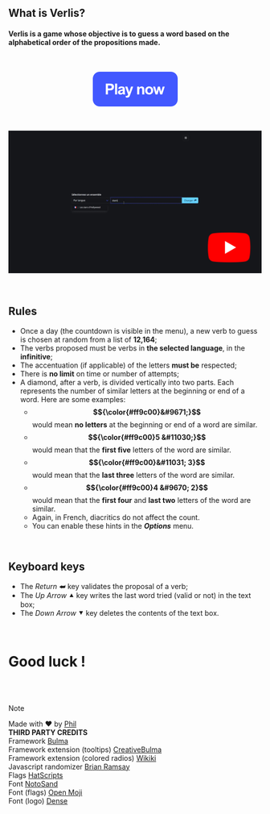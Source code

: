 ## What is Verlis?

#### Verlis is a game whose objective is to guess a word based on the alphabetical order of the propositions made.

<br/>

<p align="center"><a href="https://philjbt.github.io/Verlis/" target="_self"><img src="btn_play.png" alt="Play button" /></a></p>

<br/>

<a href="https://youtu.be/elseVWbaJKM" target="_blank"><img src="screencast.gif" alt="Screencast" /></a>

<br/>

## Rules

- Once a day (the countdown is visible in the menu), a new verb to guess is chosen at random from a list of <strong>12,164</strong>;
- The verbs proposed must be verbs in <strong>the selected language</strong>, in the <strong>infinitive</strong>;
- The accentuation (if applicable) of the letters <strong>must be</strong> respected;
- There is <strong>no limit</strong> on time or number of attempts;
- A diamond, after a verb, is divided vertically into two parts. Each represents the number of similar letters at the beginning or end of a word. Here are some examples:<br/>
	- <strong>$${\color{#ff9c00}&#9671;}$$</strong> would mean <strong>no letters</strong> at the beginning or end of a word are similar.<br/>
	- <strong>$${\color{#ff9c00}5 &#11030;}$$</strong> would mean that the <strong>first five</strong> letters of the word are similar.<br/>
	- <strong>$${\color{#ff9c00}&#11031; 3}$$</strong> would mean that the <strong>last three</strong> letters of the word are similar.<br/>
	- <strong>$${\color{#ff9c00}4 &#9670; 2}$$</strong> would mean that the <strong>first four</strong> and <strong>last two</strong> letters of the word are similar.<br/>
	- Again, in French, diacritics do not affect the count.<br/>
	- You can enable these hints in the <strong><em>Options</em></strong> menu.

<br/>

## Keyboard keys

- The <em>Return</em> &#11176; key validates the proposal of a verb;
- The <em>Up Arrow</em> &#11205; key writes the last word tried (valid or not) in the text box;
- The <em>Down Arrow</em> &#11206; key deletes the contents of the text box.

<br/>

# Good luck !

<br/>

<br/>

> [!NOTE]
> Made with &#10084; by [Phil](https://github.com/PhilJbt)\
> __THIRD PARTY CREDITS__\
> Framework [Bulma](https://bulma.io)\
> Framework extension (tooltips) [CreativeBulma](https://bulma-tooltip.netlify.app/get-started/)\
> Framework extension (colored radios) [Wikiki](https://wikiki.github.io/form/checkradio/)\
> Javascript randomizer [Brian Ramsay](https://github.com/BrianRamsay/Randomizer)\
> Flags [HatScripts](https://github.com/HatScripts/circle-flags)\
> Font [NotoSand](https://github.com/notofonts)\
> Font (flags) [Open Moji](https://openmoji.org)\
> Font (logo) [Dense](https://www.dafontfree.io/dense-font-free/)